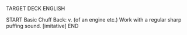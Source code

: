 TARGET DECK
ENGLISH

START
Basic
Chuff
Back: v. (of an engine etc.) Work with a regular sharp puffing sound. [imitative]
END
